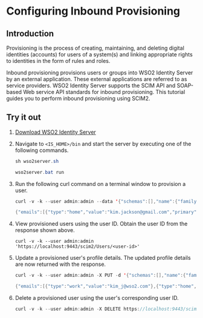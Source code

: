 # Configuring Inbound Provisioning 

## Introduction

Provisioning is the process of creating, maintaining, and deleting digital identities (accounts) for users of a system(s) and linking appropriate rights to identities in the form of rules and roles. 

Inbound provisioning provisions users or groups into WSO2 Identity Server by an external application. These external applications are referred to as service providers. WSO2 Identity Server supports the SCIM API and SOAP-based Web service API standards for inbound provisioning.
This tutorial guides you to perform inbound provisioning using SCIM2.

## Try it out

1. [Download WSO2 Identity Server](https://wso2.com/identity-and-access-management/)
2. Navigate to `<IS_HOME>/bin` and start the server by executing one of the following commands.

    ``` java tab="Linux/MacOS"
    sh wso2server.sh
    ```

    ``` java tab="Windows"
    wso2server.bat run
    ```

3. Run the following curl command on a terminal window to provision a user. 

    ```java tab="Request"
    curl -v -k --user admin:admin --data '{"schemas":[],"name":{"familyName":"jackson","givenName":"kim"},"userName":"kim","password":"kimwso2","emails":[{"primary":true,"value":"kim.jackson@gmail.com","type":"home"},{"value":"kim_j@wso2.com","type":"work"}]}' --header "Content-Type:application/json" https://localhost:9443/scim2/Users
    ```
    
    ```java tab="Response"
    {"emails":[{"type":"home","value":"kim.jackson@gmail.com","primary":true},{"type":"work","value":"kim_j@wso2.com"}],"meta":{"created":"2018-08-15T14:55:23Z","location":"https://localhost:9443/scim2/Users/c8c821ba-1200-495e-a775-79b260e717bd","lastModified":"2018-08-15T14:55:23Z","resourceType":"User"},"schemas":["urn:ietf:params:scim:schemas:core:2.0:User","urn:ietf:params:scim:schemas:extension:enterprise:2.0:User"],"name":{"familyName":"jackson","givenName":"kim"},"id":"c8c821ba-1200-495e-a775-79b260e717bd","userName":"kim"}
    ```

4. View provisioned users using the user ID. Obtain the user ID from the response shown above. 

    ```
    curl -v -k --user admin:admin 'https://localhost:9443/scim2/Users/<user-id>'
    ```

5. Update a provisioned user's profile details. The updated profile details are now returned with the response. 

    ```java tab="Request"
    curl -v -k --user admin:admin -X PUT -d '{"schemas":[],"name":{"familyName":"jackson","givenName":"kim"},"userName":"kim","emails":[{"value":"kim_j@wso2.com","type":"work"},{"value":"kim.jack@gmail.com","type":"home"}]}' --header "Content-Type:application/json" https://localhost:9443/scim2/Users/c8c821ba-1200-495e-a775-79b260e717bd 
    ```
    
    ```java tab="Response"
    {"emails":[{"type":"work","value":"kim_j@wso2.com"},{"type":"home","value":"kim.jack@gmail.com"}],"meta":{"created":"2018-08-15T14:55:23Z","location":"https://localhost:9443/scim2/Users/c8c821ba-1200-495e-a775-79b260e717bd","lastModified":"2018-08-16T14:24:00Z","resourceType":"User"},"schemas":["urn:ietf:params:scim:schemas:core:2.0:User","urn:ietf:params:scim:schemas:extension:enterprise:2.0:User"],"roles":[{"type":"default","value":"Internal/everyone"}],"name":{"givenName":"kim","familyName":"jackson"},"id":"c8c821ba-1200-495e-a775-79b260e717bd","userName":"kim"} 
    ```
    
4. Delete a provisioned user using the user's corresponding user ID. 

    ```java
    curl -v -k --user admin:admin -X DELETE https://localhost:9443/scim2/Users/<user-id> -H "Accept: application/scim+json"
    ```
